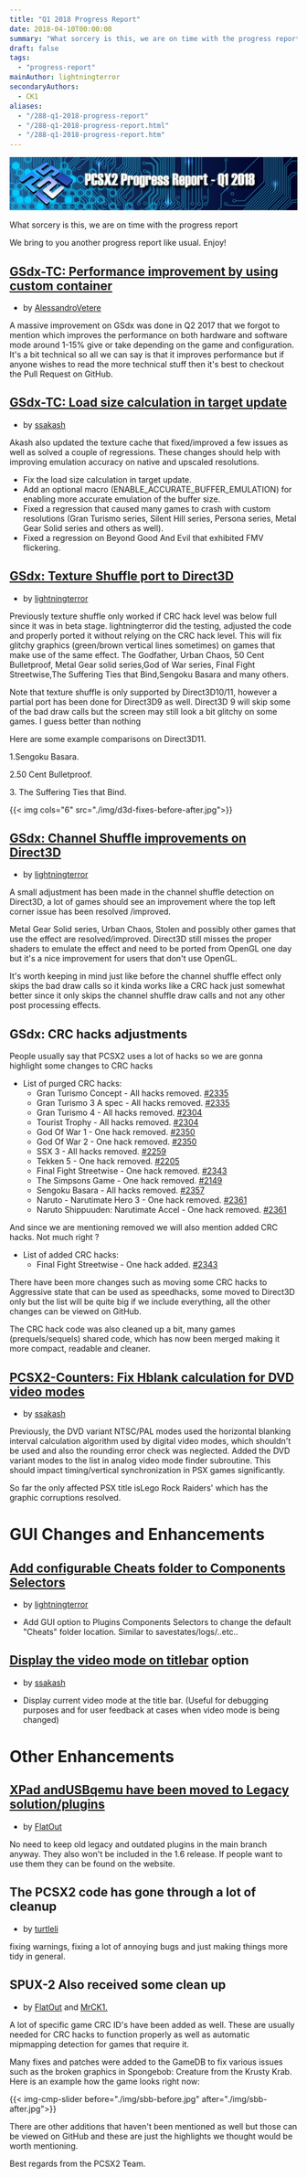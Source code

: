 ```yaml
---
title: "Q1 2018 Progress Report"
date: 2018-04-10T00:00:00
summary: "What sorcery is this, we are on time with the progress report"
draft: false
tags:
  - "progress-report"
mainAuthor: lightningterror
secondaryAuthors:
  - CK1
aliases:
  - "/288-q1-2018-progress-report"
  - "/288-q1-2018-progress-report.html"
  - "/288-q1-2018-progress-report.htm"
---
```


![](./img/progrepq12018.jpg)

What sorcery is this, we are on time with the progress report

We bring to you another progress report like usual. Enjoy!

## [GSdx-TC: Performance improvement by using custom container](https://github.com/PCSX2/pcsx2/pull/1944)
- by [AlessandroVetere](https://github.com/AlessandroVetere)

A massive improvement on GSdx was done in Q2 2017 that we forgot to
mention which improves the performance on both hardware and software
mode around 1-15% give or take depending on the game and configuration.
It's a bit technical so all we can say is that it improves performance
but if anyone wishes to read the more technical stuff then it's best to
checkout the Pull Request on GitHub.

## [GSdx-TC: Load size calculation in target update](https://github.com/PCSX2/pcsx2/pull/2122)
- by [ssakash](https://github.com/ssakash)

Akash also updated the texture cache that fixed/improved a few issues as
well as solved a couple of regressions. These changes should help with
improving emulation accuracy on native and upscaled resolutions.

-   Fix the load size calculation in target update.
-   Add an optional macro (ENABLE\_ACCURATE\_BUFFER\_EMULATION) for
    enabling more accurate emulation of the buffer size.
-   Fixed a regression that caused many games to crash with custom
    resolutions (Gran Turismo series, Silent Hill series, Persona
    series, Metal Gear Solid series and others as well).
-   Fixed a regression on Beyond Good And Evil that exhibited FMV
    flickering.

## [**GSdx: Texture Shuffle port to Direct3D**](https://github.com/PCSX2/pcsx2/pull/2347)
- by [lightningterror](https://github.com/lightningterror)

Previously texture shuffle only worked if CRC hack level was below full
since it was in beta stage. lightningterror did the testing, adjusted
the code and properly ported it without relying on the CRC hack level.
This will fix glitchy graphics (green/brown vertical lines sometimes) on
games that make use of the same effect.
The Godfather, Urban Chaos, 50 Cent Bulletproof, Metal Gear solid
series,God of War series, Final Fight Streetwise,The Suffering Ties that
Bind,Sengoku Basara and many others.


Note that texture shuffle is only supported by Direct3D10/11, however a
partial port has been done for Direct3D9 as well. Direct3D 9 will skip
some of the bad draw calls but the screen may still look a bit glitchy
on some games. I guess better than nothing

Here are some example comparisons on Direct3D11.

1.Sengoku Basara.

2.50 Cent Bulletproof.

3\. The Suffering Ties that Bind.

{{< img cols="6" src="./img/d3d-fixes-before-after.jpg">}}

## [**GSdx: Channel Shuffle improvements on Direct3D**](https://github.com/PCSX2/pcsx2/pull/2347)
- by [lightningterror](https://github.com/lightningterror)

A small adjustment has been made in the channel shuffle detection on
Direct3D, a lot of games should see an improvement where the top left
corner issue has been resolved /improved.

Metal Gear Solid series, Urban Chaos, Stolen and possibly other games
that use the effect are resolved/improved.
Direct3D still misses the proper shaders to emulate the effect and need
to be ported from OpenGL one day but it's a nice improvement for users
that don't use OpenGL.

It's worth keeping in mind just like before the channel shuffle effect
only skips the bad draw calls so it kinda works like a CRC hack just
somewhat better since it only skips the channel shuffle draw calls and
not any other post processing effects.

## **GSdx: CRC hacks adjustments**

People usually say that PCSX2 uses a lot of hacks so we are gonna
highlight some changes to CRC hacks

-   List of purged CRC hacks:
    -   Gran Turismo Concept - All hacks removed.
        [\#2335](https://github.com/PCSX2/pcsx2/pull/2335)
    -   Gran Turismo 3 A spec - All hacks removed.
        [\#2335](https://github.com/PCSX2/pcsx2/pull/2335)
    -   Gran Turismo 4 - All hacks removed.
        [\#2304](https://github.com/PCSX2/pcsx2/pull/2304)
    -   Tourist Trophy - All hacks removed.
        [\#2304](https://github.com/PCSX2/pcsx2/pull/2304)
    -   God Of War 1 - One hack removed.
        [\#2350](https://github.com/PCSX2/pcsx2/pull/2350)
    -   God Of War 2 - One hack removed.
        [\#2350](https://github.com/PCSX2/pcsx2/pull/2350)
    -   SSX 3 - All hacks removed.
        [\#2259](https://github.com/PCSX2/pcsx2/pull/2259)
    -   Tekken 5 - One hack removed.
        [\#2205](https://github.com/PCSX2/pcsx2/pull/2205)
    -   Final Fight Streetwise - One hack removed.
        [\#2343](https://github.com/PCSX2/pcsx2/pull/2343)
    -   The Simpsons Game - One hack removed.
        [\#2149](https://github.com/PCSX2/pcsx2/pull/2149)
    -   Sengoku Basara - All hacks removed.
        [\#2357](https://github.com/PCSX2/pcsx2/pull/2357)
    -   Naruto - Narutimate Hero 3 - One hack removed.
        [\#2361](https://github.com/PCSX2/pcsx2/pull/2361)
    -   Naruto Shippuuden: Narutimate Accel - One hack removed.
        [\#2361](https://github.com/PCSX2/pcsx2/pull/2361)

And since we are mentioning removed we will also mention added CRC
hacks. Not much right ?

-   List of added CRC hacks:
    -   Final Fight Streetwise - One hack added.
        [\#2343](https://github.com/PCSX2/pcsx2/pull/2343)

There have been more changes such as moving some CRC hacks to Aggressive
state that can be used as speedhacks, some moved to Direct3D only but
the list will be quite big if we include everything, all the other
changes can be viewed on GitHub.

The CRC hack code was also cleaned up a bit, many games
(prequels/sequels) shared code, which has now been merged making it more
compact, readable and cleaner.

## [**PCSX2-Counters: Fix Hblank calculation for DVD video modes**](https://github.com/PCSX2/pcsx2/pull/2239)
- by [ssakash](https://github.com/ssakash)

Previously, the DVD variant NTSC/PAL modes used the horizontal blanking
interval calculation algorithm used by digital video modes, which
shouldn't be used and also the rounding error check was neglected. Added
the DVD variant modes to the list in analog video mode finder
subroutine. This should impact timing/vertical synchronization in PSX
games significantly.

So far the only affected PSX title isLego Rock Raiders' which has the
graphic corruptions resolved.

# GUI Changes and Enhancements

## [Add configurable Cheats folder to Components Selectors](https://github.com/PCSX2/pcsx2/pull/2272)
- by [lightningterror](https://github.com/lightningterror)

-   Add GUI option to Plugins Components Selectors to change the default
    "Cheats" folder location. Similar to savestates/logs/..etc..

## [Display the video mode on titlebar](https://github.com/PCSX2/pcsx2/pull/2237) option
- by [ssakash](https://github.com/ssakash)

-   Display current video mode at the title bar. (Useful for debugging
    purposes and for user feedback at cases when video mode is being
    changed)

# Other Enhancements

## [XPad andUSBqemu have been moved to Legacy solution/plugins](https://github.com/PCSX2/pcsx2/pull/2295)
- by [FlatOut](https://github.com/FlatOutPS2)

No need to keep old legacy and outdated plugins in the main
branch anyway. They also won't be included in the 1.6 release.
If people want to use them they can be found on the website.


## The PCSX2 code has gone through a lot of cleanup
- by [turtleli](https://github.com/turtleli)

fixing warnings, fixing a lot of annoying bugs and just making things more tidy in general.


## SPUX-2 Also received some clean up
- by [FlatOut](https://github.com/FlatOutps2) and [MrCK1.](https://github.com/mrck1)

A lot of specific game CRC ID's have been added as well. These are
usually needed for CRC hacks to function properly as well as
automatic mipmapping detection for games that require it.

Many fixes and patches were added to the GameDB to fix various
issues such as the broken graphics in Spongebob: Creature from the
Krusty Krab.
Here is an example how the game looks right now:

{{< img-cmp-slider before="./img/sbb-before.jpg" after="./img/sbb-after.jpg">}}

There are other additions that haven't been mentioned as well but those
can be viewed on GitHub and these are just the highlights we thought
would be worth mentioning.

Best regards from the PCSX2 Team.
